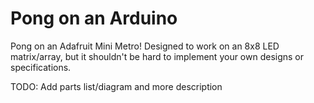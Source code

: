 # Pong on an Arduino
Pong on an Adafruit Mini Metro! Designed to work on an 8x8 LED matrix/array, but it shouldn't be hard to implement your own designs or specifications.

TODO: Add parts list/diagram and more description
